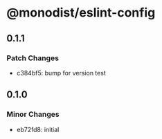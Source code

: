 # @monodist/eslint-config

## 0.1.1

### Patch Changes

- c384bf5: bump for version test

## 0.1.0

### Minor Changes

- eb72fd8: initial
